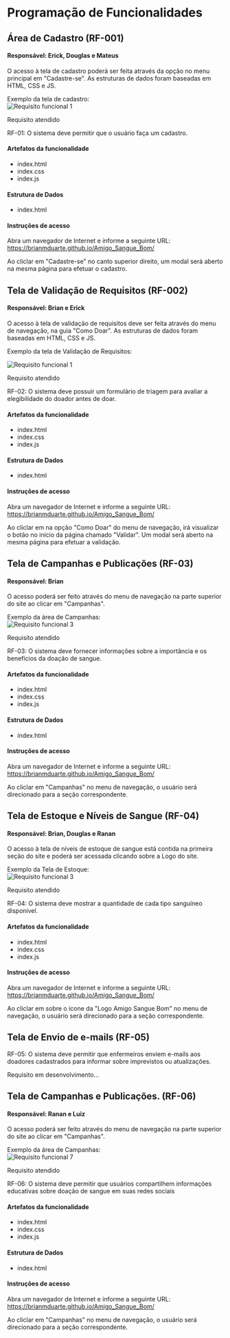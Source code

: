 # Programação de Funcionalidades



## Área de Cadastro (RF-001)

#### Responsável: Erick, Douglas e Mateus

O acesso à tela de cadastro poderá ser feita através da opção no menu principal em "Cadastre-se". As estruturas de dados foram baseadas em HTML, CSS e JS.

Exemplo da tela de cadastro:<br>
![Requisito funcional 1](../documentos/img/pageModal.png)

Requisito atendido

RF-01: O sistema deve permitir que o usuário faça um cadastro.

#### Artefatos da funcionalidade

* index.html
* index.css
* index.js


#### Estrutura de Dados

* index.html

#### Instruções de acesso

Abra um navegador de Internet e informe a seguinte URL: https://brianmduarte.github.io/Amigo_Sangue_Bom/

Ao cliclar em "Cadastre-se" no canto superior direito, um modal será aberto na mesma página para efetuar o cadastro.



## Tela de Validação de Requisitos (RF-002)

#### Responsável: Brian e Erick

O acesso à tela de validação de requisitos deve ser feita através do menu de navegação, na guia "Como Doar". As estruturas de dados foram baseadas em HTML, CSS e JS.

Exemplo da tela de Validação de Requisitos: <br>

![Requisito funcional 1](../documentos/img/telaValidacao.PNG)

Requisito atendido

RF-02: O sistema deve possuir um formulário de triagem para avaliar a elegibilidade do doador antes de doar.

#### Artefatos da funcionalidade

* index.html
* index.css
* index.js


#### Estrutura de Dados

* index.html

#### Instruções de acesso

Abra um navegador de Internet e informe a seguinte URL: https://brianmduarte.github.io/Amigo_Sangue_Bom/

Ao cliclar em na opção "Como Doar" do menu de navegação, irá visualizar o botão no início da página chamado "Validar". Um modal será aberto na mesma página para efetuar a validação.


## Tela de Campanhas e Publicações (RF-03)

#### Responsável: Brian

O acesso poderá ser feito através do menu de navegação na parte superior do site ao clicar em "Campanhas".

Exemplo da área de Campanhas:<br>
![Requisito funcional 3](../documentos/img/pageCampanhas.png)

Requisito atendido

RF-03: O sistema deve fornecer informações sobre a importância e os benefícios da doação de sangue.

#### Artefatos da funcionalidade

* index.html
* index.css
* index.js


#### Estrutura de Dados

* index.html

#### Instruções de acesso

Abra um navegador de Internet e informe a seguinte URL: https://brianmduarte.github.io/Amigo_Sangue_Bom/

Ao cliclar em "Campanhas" no menu de navegação, o usuário será direcionado para a seção correspondente.

## Tela de Estoque e Níveis de Sangue (RF-04)

#### Responsável: Brian, Douglas e Ranan

O acesso à tela de níveis de estoque de sangue está contida na primeira seção do site e poderá ser acessada clicando sobre a Logo do site. 

Exemplo da Tela de Estoque:<br>
![Requisito funcional 3](../documentos/img/pageSangue.png)


Requisito atendido

RF-04: O sistema deve mostrar a quantidade de cada tipo sanguíneo disponível.

#### Artefatos da funcionalidade

* index.html
* index.css
* index.js

#### Instruções de acesso

Abra um navegador de Internet e informe a seguinte URL: https://brianmduarte.github.io/Amigo_Sangue_Bom/

Ao cliclar em sobre o ícone da "Logo Amigo Sangue Bom" no menu de navegação, o usuário será direcionado para a seção correspondente.



## Tela de Envio de e-mails (RF-05)

RF-05: O sistema deve permitir que enfermeiros enviem e-mails aos doadores cadastrados para informar sobre imprevistos ou atualizações.

Requisito em desenvolvimento...

## Tela de Campanhas e Publicações. (RF-06) 

#### Responsável: Ranan e Luiz

O acesso poderá ser feito através do menu de navegação na parte superior do site ao clicar em "Campanhas".

Exemplo da área de Campanhas:<br>
![Requisito funcional 7](../documentos/img/pageCampanhas.png)

Requisito atendido

RF-06: O sistema deve permitir que usuários compartilhem informações educativas sobre doação de sangue em suas redes sociais

#### Artefatos da funcionalidade

* index.html
* index.css
* index.js

#### Estrutura de Dados

* index.html

#### Instruções de acesso

Abra um navegador de Internet e informe a seguinte URL: https://brianmduarte.github.io/Amigo_Sangue_Bom/

Ao cliclar em "Campanhas" no menu de navegação, o usuário será direcionado para a seção correspondente.


